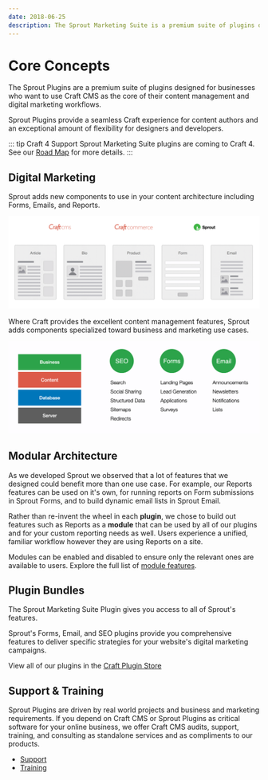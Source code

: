 ```yaml
---
date: 2018-06-25
description: The Sprout Marketing Suite is a premium suite of plugins designed for businesses who want to use Craft CMS as the core of their content management and digital marketing workflows.
---
```


# Core Concepts

The Sprout Plugins are a premium suite of plugins designed for businesses who want to use Craft CMS as the core of their content management and digital marketing workflows.

Sprout Plugins provide a seamless Craft experience for content authors and an exceptional amount of flexibility for designers and developers.

[//]: # (Sprout Plugins provide a seamless Craft experience for content authors, an exceptional amount of flexibility for designers and developers, and comprehensive multi-site support for multi-regional and multi-lingual websites.)

::: tip Craft 4 Support
Sprout Marketing Suite plugins are coming to Craft 4. See our [Road Map](./support/road-map.md) for more details.
:::

## Digital Marketing

Sprout adds new components to use in your content architecture including Forms, Emails, and Reports.

![Sprout Components](./images/sprout-components.png)

Where Craft provides the excellent content management features, Sprout adds components specialized toward business and marketing use cases.

![Sprout Features](./images/sprout-features.png)

## Modular Architecture

As we developed Sprout we observed that a lot of features that we designed could benefit more than one use case. For example, our Reports features can be used on it's own, for running reports on Form submissions in Sprout Forms, and to build dynamic email lists in Sprout Email.

Rather than re-invent the wheel in each **plugin**, we chose to build out features such as Reports as a **module** that can be used by all of our plugins and for your custom reporting needs as well. Users experience a unified, familiar workflow however they are using Reports on a site.

Modules can be enabled and disabled to ensure only the relevant ones are available to users. Explore the full list of [module features](./features.md). 

## Plugin Bundles

The Sprout Marketing Suite Plugin gives you access to all of Sprout's features.

<ModuleComparison feature-list="./modules/suites.json" />

Sprout's Forms, Email, and SEO plugins provide you comprehensive features to deliver specific strategies for your website's digital marketing campaigns.

<ModuleComparison feature-list="./modules/core.json" />

View all of our plugins in the [Craft Plugin Store](https://plugins.craftcms.com/developer/169)

## Support & Training

Sprout Plugins are driven by real world projects and business and marketing requirements. If you depend on Craft CMS or Sprout Plugins as critical software for your online business, we offer Craft CMS audits, support, training, and consulting as standalone services and as compliments to our products.

- [Support](./support/support.md)
- [Training](./support/training.md)
